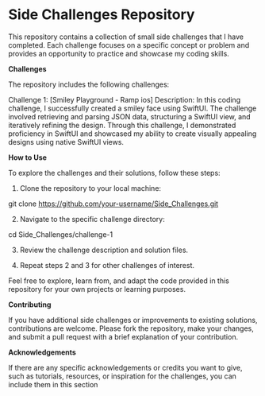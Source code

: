 # Side Challenges Repository 

This repository contains a collection of small side challenges that I have completed. Each challenge focuses on a specific concept or problem and provides an opportunity to practice and showcase my coding skills.

**Challenges**

The repository includes the following challenges:

Challenge 1: [Smiley Playground - Ramp ios]
Description: In this coding challenge, I successfully created a smiley face using SwiftUI. The challenge involved retrieving and parsing JSON data, structuring a SwiftUI view, and iteratively refining the design. Through this challenge, I demonstrated proficiency in SwiftUI and showcased my ability to create visually appealing designs using native SwiftUI views.


**How to Use**

To explore the challenges and their solutions, follow these steps:

1. Clone the repository to your local machine:

git clone https://github.com/your-username/Side_Challenges.git

2. Navigate to the specific challenge directory:

cd Side_Challenges/challenge-1

3. Review the challenge description and solution files.

4. Repeat steps 2 and 3 for other challenges of interest.

Feel free to explore, learn from, and adapt the code provided in this repository for your own projects or learning purposes.

**Contributing**

If you have additional side challenges or improvements to existing solutions, contributions are welcome. Please fork the repository, make your changes, and submit a pull request with a brief explanation of your contribution.

**Acknowledgements**

If there are any specific acknowledgements or credits you want to give, such as tutorials, resources, or inspiration for the challenges, you can include them in this section
